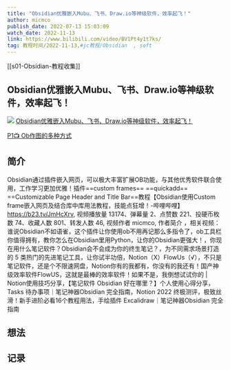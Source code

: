 ```yaml
---
title: "Obsidian优雅嵌入Mubu、飞书、Draw.io等神级软件，效率起飞！"
author: micmco
publish_date: 2022-07-13 15:03:09
watch_date: 2022-11-13
link: https://www.bilibili.com/video/BV1Pt4y1t7ks/
tag: 教程时间/2022-11-13,#jc教程/Obsidian  , soft
---
```

[[s01-Obsidian-教程收集]]
## Obsidian优雅嵌入Mubu、飞书、Draw.io等神级软件，效率起飞！
![](http://i1.hdslb.com/bfs/archive/a8b7eaaba378879138bf9cc31436023b75ff4e66.jpg)
[Obsidian优雅嵌入Mubu、飞书、Draw.io等神级软件，效率起飞！](https://www.bilibili.com/video/BV1Pt4y1t7ks/)

[P1📺 Ob作图的多种方式](https://www.bilibili.com/video/BV1Pt4y1t7ks/?p=1)



## 简介
Obsidian通过插件嵌入网页，可以极大丰富扩展OB功能，与其他优秀软件联合使用，工作学习更加优雅！插件==custom frames== ==quickadd== ==Customizable Page Header and Title Bar==教程【Obsidian使用Custom frame嵌入网页及结合库中库用法教程，技能点狂增！-哔哩哔哩】 https://b23.tv/JmHcXrv, 视频播放量 13174、弹幕量 2、点赞数 221、投硬币枚数 74、收藏人数 801、转发人数 46, 视频作者 micmco, 作者简介 ，相关视频：谁说Obsidian不如语雀，这个插件让你使用ob不用再记那么多指令了，ob工具栏你值得拥有，教你怎么在Obsidian里用Python，让你的Obsidian更强大！，你现在用什么笔记软件？Obsidian会不会成为你的终生笔记？，为不同需求场景打造的 5 类热门的先进笔记工具，让你试半功倍，Notion（X）FlowUs（√），不只是笔记软件，还是个不限速网盘，Notion你有的我都有，你没有的我还有！国产神级效率软件FlowUS，这就是最棒的效率软件！如果不是，我倒想试试你的 | Notion使用技巧分享，【笔记软件 Obsidian 好在哪里？】个人使用心得分享，Tasks 待办事项｜笔记神器Obsidian 完全指南，Notion 2022 终极测评，极致丝滑！新手进阶必看16个教程用法，手绘插件 Excalidraw｜笔记神器Obsidian 完全指南
## 想法
## 记录
